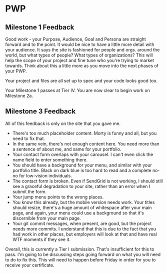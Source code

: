 # PWP

## Milestone 1 Feedback

Good work - your Purpose, Audience, Goal and Persona are straight forward and to the point. It would be nice to have a little more detail with your audience. It says the site is fashioned for people and orgs. around the world, but what types of people? What types of organizations? This will help the scope of your project and fine tune who you're trying to market towards. Think about this a little more as you move into the next phases of your PWP.

Your project and files are all set up to spec and your code looks good too.

Your Milestone 1 passes at Tier IV. You are now clear to begin work on Milestone 2a.

## Milestone 3 Feedback

All of this feedback is only on the site that you gave me.  
* There's too much placeholder content.  Morty is funny and all, but you need to fix that.
* In the same vein, there's not enough content here.  You need more than a sentence of about me, and same for your portfolio.
* Your contact form overlaps with your carousel.  I can't even click the name field to enter something there.
* You should have a background for your menu, and similar with your portfolio title.  Black on dark blue is too hard to read and a complete no-no for low-vision individuals.
* The contact form is broken.  Even if SendGrid is not working, I should still see a graceful degradation to your site, rather than an error when I submit the form.
* Your jump menu points to the wrong places.
* You know this already, but the mobile version needs work.  Your titles should resize, there's a huge amount of whitespace after your main page, and again, your menu could use a background so that it's discernible from your main page.
* Your git commit messages, when present, are good, but the project needs more commits.  I understand that this is due to the fact that you had work in other places, but employers will look at that and have real WTF moments if they see it.

Overall, this is currently a Tier I submission.  That's insufficient for this to pass.  I'm going to be discussing steps going forward on what you will need to do to fix this.  This will need to happen before Friday in order for you to receive your certificate.
